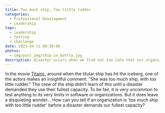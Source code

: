 ```yaml
---
title: Too much ship, Too little rudder
categories:
  - Professional Development
  - Leadership
tags:
  - leadership
  - testing
  - challenge
date: 2023-04-11 09:30:00
photos: 
  - img/post_img/ship_in_bottle.jpg
description: Disaster occurs when we find out too late that our organization hasn't the strength to pivot. How might discover this before we need our fullest capacity?
---
```


In the movie [Titanic](https://m.imdb.com/title/tt0120338/), around when the titular ship has hit the iceberg, one of the actors makes an insightful comment: "She was too much ship, with too little rudder." The crew of the ship didn't learn of this until a disaster demanded they use their fullest capacity. To be fair, it is very uncommon to test anything to its very limits in software or organizations. But it does leave a disquieting wonder... How can you tell if an organization is 'too much ship with too little rudder' before a disaster demands our fullest capacity?
